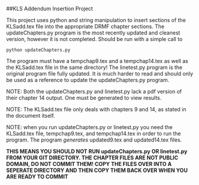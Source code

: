 ##KLS Addendum Insertion Project

This project uses python and string manipulation to insert sections of the KLSadd.tex file into the appropriate DRMF chapter sections. The updateChapters.py program is the most recently updated and cleanest version, however it is not completed. Should be run with a simple call to 
```
python updateChapters.py
```
The program must have a tempchap9.tex and a tempchap14.tex as well as the KLSadd.tex file in the same directory!
The linetest.py program is the original program file fully updated. It is much harder to read and should only be used as a reference to update the updateChapters.py program. 

NOTE: Both the updateChapters.py and linetest.py lack a pdf version of their chapter 14 output. One must be generated to view results. 

NOTE: The KLSadd.tex file only deals with chapters 9 and 14, as stated in the document itself.

NOTE: when you run updateChapters.py or linetest.py you need the KLSadd.tex file, tempchap9.tex, and tempchap14.tex in order to run the program. The program *generates* updated9.tex and updated14.tex files. 

**THIS MEANS YOU SHOULD NOT RUN updateChapters.py OR linetest.py FROM YOUR GIT DIRECTORY. THE CHAPTER FILES ARE NOT PUBLIC DOMAIN, DO NOT COMMIT THEM! COPY THE FILES OVER INTO A SEPERATE DIRECTORY AND THEN COPY THEM BACK OVER WHEN YOU ARE READY TO COMMIT** 



